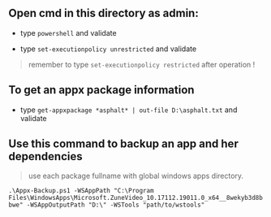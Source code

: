 ## Open cmd in this directory as admin:

- type `powershell` and validate

- type `set-executionpolicy unrestricted` and validate

> remember to type `set-executionpolicy restricted` after operation !


## To get an appx package information

- type `get-appxpackage *asphalt* | out-file D:\asphalt.txt` and validate


## Use this command to backup an app and her dependencies

> use each package fullname with global windows apps directory.

`.\Appx-Backup.ps1 -WSAppPath "C:\Program Files\WindowsApps\Microsoft.ZuneVideo_10.17112.19011.0_x64__8wekyb3d8bbwe" -WSAppOutputPath "D:\" -WSTools "path/to/wstools"`
